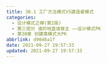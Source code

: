 ```yaml
---
title: 30.1 工厂方法模式VS建造者模式
categories: 
  - 设计模式之禅(第2版)
  - 第三部分 谁的地盘谁做主 ——设计模式PK
  - 第30章 创建类模式大PK
abbrlink: d9046a1f
date: 2021-09-27 19:57:33
updated: 2021-09-27 19:57:33
---
```

